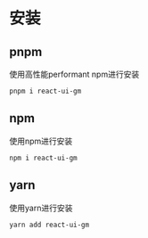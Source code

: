 
# 安装
## pnpm
使用高性能performant npm进行安装
```
pnpm i react-ui-gm
```
## npm
使用npm进行安装
```
npm i react-ui-gm
```
## yarn
使用yarn进行安装
```
yarn add react-ui-gm
```